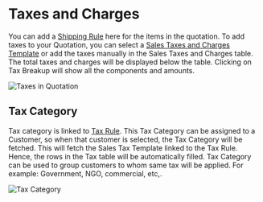# Taxes and Charges

You can add a [Shipping Rule](/docs/v13/user/manual/en/selling/shipping-rule) here for the items in the quotation. To add taxes to your Quotation, you can select a [Sales Taxes and Charges Template](/docs/v13/user/manual/en/selling/sales-taxes-and-charges-template) or add the taxes manually in the Sales Taxes and Charges table. The total taxes and charges will be displayed below the table. Clicking on Tax Breakup will show all the components and amounts.

<img class="screenshot" alt="Taxes in Quotation" src="{{docs_base_url}}/v13/assets/img/selling/quotation-taxes.png">

## Tax Category
Tax category is linked to [Tax Rule](/docs/v13/user/manual/en/accounts/tax-rule). This Tax Category can be assigned to a Customer, so when that customer is selected, the Tax Category will be fetched. This will fetch the Sales Tax Template linked to the Tax Rule. Hence, the rows in the Tax table will be automatically filled. Tax Category can be used to group customers to whom same tax will be applied. For example: Government, NGO, commercial, etc,.

<img class="screenshot" alt="Tax Category" src="{{docs_base_url}}/v13/assets/img/selling/tax-category.gif">

